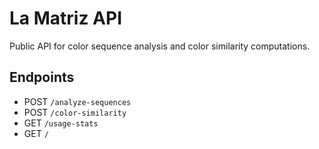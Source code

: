 # La Matriz API
Public API for color sequence analysis and color similarity computations.

## Endpoints
- POST `/analyze-sequences`
- POST `/color-similarity`
- GET `/usage-stats`
- GET `/`
